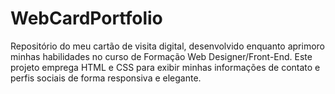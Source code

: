 # WebCardPortfolio
Repositório do meu cartão de visita digital, desenvolvido enquanto aprimoro minhas habilidades no curso de Formação Web Designer/Front-End. Este projeto emprega HTML e CSS  para exibir minhas informações de contato e perfis sociais de forma responsiva e elegante.
